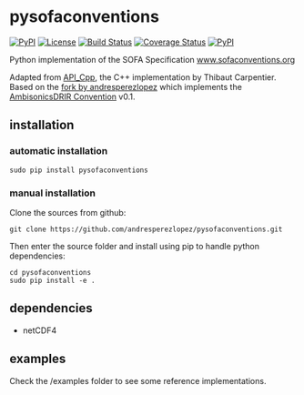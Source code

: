 # pysofaconventions

[![PyPI](https://img.shields.io/pypi/v/pysofaconventions.svg)](https://pypi.python.org/pypi/pysofaconventions)
[![License](https://img.shields.io/badge/License-BSD%203--Clause-blue.svg)](https://opensource.org/licenses/BSD-3-Clause)
[![Build Status](https://travis-ci.org/andresperezlopez/pysofaconventions.svg?branch=master)](https://travis-ci.org/andresperezlopez/pysofaconventions)
[![Coverage Status](https://coveralls.io/repos/github/andresperezlopez/pysofaconventions/badge.svg?branch=master)](https://coveralls.io/github/andresperezlopez/pysofaconventions?branch=master)
[![PyPI](https://img.shields.io/badge/python-2.7%2C%203.4%2C%203.5%2C%203.6-blue.svg)]()

Python implementation of the SOFA Specification
www.sofaconventions.org

Adapted from [API_Cpp](https://github.com/sofacoustics/API_Cpp), the C++ implementation by Thibaut Carpentier.
Based on the [fork by andresperezlopez](https://github.com/andresperezlopez/API_Cpp) which implements the [AmbisonicsDRIR Convention](https://zenodo.org/record/1299894) v0.1.


## installation

### automatic installation

`sudo pip install pysofaconventions`


### manual installation

Clone the sources from github:
```
git clone https://github.com/andresperezlopez/pysofaconventions.git
```

Then enter the source folder and install using pip to handle python dependencies:
```
cd pysofaconventions
sudo pip install -e .
```


## dependencies

- netCDF4


## examples

Check the /examples folder to see some reference implementations.



